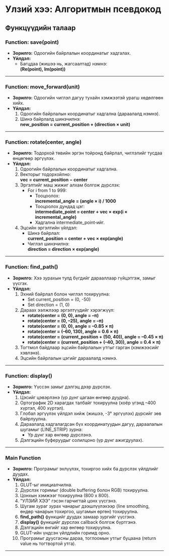 # Улзий хээ: Алгоритмын псевдокод

## Функцүүдийн талаар

### Function: save(point)
- **Зорилго:** Одоогийн байрлалын координатыг хадгалах.
- **Үйлдэл:** 
  - Багцдаа (жишээ нь, жагсаалтад) нэмнэ:  
    **(Re(point), Im(point))**

---

### Function: move_forward(unit)
- **Зорилго:** Одоогийн чиглэл дагуу тухайн хэмжээтэй урагш хөдөлгөөн хийх.
- **Үйлдэл:**
  1. Одоогийн байрлалын координатыг хадгална (дараалалд нэмнэ).
  2. Шинэ байрлалд шинэчилнэ:  
     **new_position = current_position + (direction × unit)**

---

### Function: rotate(center, angle)
- **Зорилго:** Тодорхой төвийн эргэн тойронд байрлал, чиглэлийг тусдаа өнцөгөөр эргүүлэх.
- **Үйлдэл:**
  1. Одоогийн байрлалын координатыг хадгална.
  2. Векторыг тодорхойлно:  
     **vec = current_position − center**
  3. Эргэлтийг маш жижиг алхам болгож дүрслэх:
     - For i from 1 to 999:
       - Тооцоолох:  
         **incremental_angle = (angle × i) / 1000**
       - Тооцоолох дундад цэг:  
         **intermediate_point = center + vec × exp(i × incremental_angle)**
       - Хадгална intermediate_point‑ийг.
  4. Эцсийн эргэлтийн үйлдэл:
     - Шинэ байрлал:  
       **current_position = center + vec × exp(angle)**
     - Чиглэл шинэчилнэ:  
       **direction = direction × exp(angle)**

---

### Function: find_path()
- **Зорилго:** Хээ зурахын тулд бүгдийг дарааллаар гүйцэтгэж, замыг үүсгэх.
- **Үйлдэл:**
  1. Эхний байрлал болон чиглэл тохируулна:
     - Set current_position = (0, -50)
     - Set direction = (1, 0)
  2. Дараах ээлжлээр эргэлтүүдийг хэрэгжүүл:
     - **rotate(center = (0, 0), angle = –π)**
     - **rotate(center = (0, –25), angle = –π)**
     - **rotate(center = (0, 0), angle = –0.85 × π)**
     - **rotate(center = (–60, 130), angle = 0.6 × π)**
     - **rotate(center = (current_position + (50, 40)), angle = –0.45 × π)**
     - **rotate(center = (current_position + (–40, 30)), angle = 0.4 × π)**
  3. Тогтмол байдлаар эцсийн байрлалын утгыг гарган (хэмжээсийг хэвлэнэ).
  4. Эцсийн байрлалын цэгийг дараалалд нэмнэ.

---

### Function: display()
- **Зорилго:** Үүссэн замыг дэлгэц дээр дүрслэх.
- **Үйлдэл:**
  1. Цэсийг цэвэрлэнэ (үр дүнг цагаан өнгөөр дуудна).
  2. Ортографик 2D харагдах талбайг тохируулна (хоёр үгэнд –400 хүртэл, 400 хүртэл).
  3. Глобал эргүүлэх үйлдэл хийж (жишээ, -3° эргүүлэх) дүрсийг зөв байрлуулна.
  4. Дараалалд хадгалагдсан бүх координатуудын дагуу, дараалалын шугамыг (LINE_STRIP) зурна:
     - Үр дүнг хар өнгөөр дүрслэнэ.
  5. Дэлгэцийн буферуудыг солилцоно (үр дүнг ажигдуулах).

---

### Main Function
- **Зорилго:** Програмыг эхлүүлэх, тохиргоо хийх ба дүрслэх үйлдлийг дуудах.
- **Үйлдэл:**
  1. GLUT-ыг инициалчилна.
  2. Дүрслэх горимыг (double buffering болон RGB) тохируулна.
  3. Цонхын хэмжээг тохируулна (800 x 800).
  4. "УЛЗИЙ ХЭЭ" гэсэн гарчигтай цонх үүсгэнэ.
  5. Шугам зураг зурах чанарыг дээшлүүлэхээр (line smoothing, өндөр чанарын тохиргоо, шугамын өргөн) тохируулна.
  6. **find_path()** функцийг дуудах замаар зургийг үүсгэнэ.
  7. **display()** функцийг дүрслэх callback болгож бүртгэнэ.
  8. Дэлгэцийн өнгийг хар өнгөөр тохируулна.
  9. GLUT-ийн үндсэн үйлдлийн горимд орно.
  10. Програмыг дуусгасны дараа, тоглоомын утгыг буцаана (return value нь тогтвортой утга).

---

